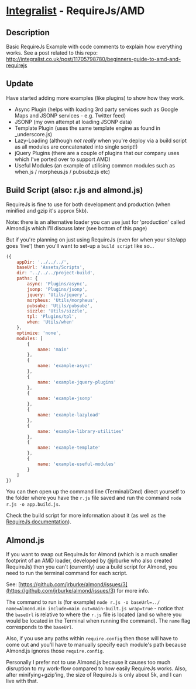 [Integralist](http://www.integralist.co.uk/) - RequireJs/AMD
================================

Description
-----------

Basic RequireJs Example with code comments to explain how everything works.
See a post related to this repo: http://integralist.co.uk/post/11705798780/beginners-guide-to-amd-and-requirejs

Update
-----------

Have started adding more examples (like plugins) to show how they work.

* Async Plugin (helps with loading 3rd party services such as Google Maps and JSONP services - e.g. Twitter feed)
* JSONP (my own attempt at loading JSONP data)
* Template Plugin (uses the same template engine as found in _underscore.js)
* Lazy-Loading (although *not really* when you're deploy via a build script as all modules are concatenated into single script!)
* jQuery Plugins (there are a couple of plugins that our company uses which I've ported over to support AMD)
* Useful Modules (an example of utilising common modules such as when.js / morpheus.js / pubsubz.js etc)

Build Script (also: r.js and almond.js)
---------------------------------------

RequireJs is fine to use for both development and production (when minified and gzip it's approx 5kb).

Note: there is an alternative loader you can use just for 'production' called Almond.js which I'll discuss later (see bottom of this page)

But if you're planning on just using RequireJs (even for when your site/app goes 'live') then you'll want to set-up a `build script` like so…

```js
({	
    appDir: '../../../',
    baseUrl: 'Assets/Scripts',
    dir: '../../../project-build',
    paths: {
        async: 'Plugins/async',
        jsonp: 'Plugins/jsonp',
        jquery: 'Utils/jquery',
        morpheus: 'Utils/morpheus',
		pubsubz: 'Utils/pubsubz',
		sizzle: 'Utils/sizzle',
        tpl: 'Plugins/tpl',
		when: 'Utils/when'
    },
    optimize: 'none',
    modules: [
        {
            name: 'main'
        },
        {
            name: 'example-async'
        },
        {
            name: 'example-jquery-plugins'
        },
        {
            name: 'example-jsonp'
        },
        {
            name: 'example-lazyload'
        },
        {
            name: 'example-library-utilities'
        },
        {
            name: 'example-template'
        },
        {
            name: 'example-useful-modules'
        }
    ]
})
```

You can then open up the command line (Terminal/Cmd) direct yourself to the folder where you have the `r.js` file saved and run the command `node r.js -o app.build.js`.

Check the build script for more information about it (as well as the [RequireJs documentation](http://requirejs.org/docs/optimization.html)).


Almond.js
---------------------------------------

If you want to swap out RequireJs for Almond (which is a much smaller footprint of an AMD loader, developed by @jrburke who also created RequireJs) then you can't (currently) use a build script for Almond, you need to run the terminal command for each script.

See: [https://github.com/jrburke/almond/issues/3](https://github.com/jrburke/almond/issues/3) for more info.

The command to run is (for example) `node r.js -o baseUrl=../ name=Almond.min include=main out=main-built.js wrap=true` - notice that the `baseUrl` is relative to where the `r.js` file is located (and so where you would be located in the Terminal when running the command). The `name` flag corresponds to the `baseUrl`.

Also, if you use any paths within `require.config` then those will have to come out and you'll have to manually specify each module's path because Almond.js ignores those `require.config`.

Personally I prefer not to use Almond.js because it causes too much disruption to my work-flow compared to how easily RequireJs works. Also, after minifying+gzip'ing, the size of RequireJs is only about 5k, and I can live with that.